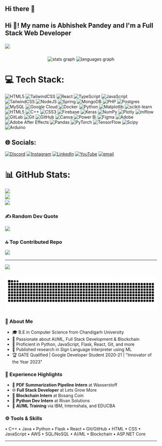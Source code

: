 ## Hi there 👋

<!--
**20Abhishek02/20Abhishek02** is a ✨ _special_ ✨ repository because its `README.md` (this file) appears on your GitHub profile.

Here are some ideas to get you started:

- 🔭 I’m currently working on a **Sign Language Interpreter** project using ML, OpenCV, and speech-to-text integration.
- 🌱 I’m currently learning **AWS Cloud Services**, **Generative AI**, and **modern full-stack frameworks**.
- 👯 I’m looking to collaborate on **AI-based accessibility projects**, **open-source web tools**, and **PDF/NLP automation pipelines**.
- 🤔 I’m looking for help with **optimizing large-scale AI models** and **enhancing multilingual sign recognition**.
- 💬 Ask me about **Python, Flask, AI/ML, Git, full-stack development, and project architecture**.
- 📫 How to reach me: **[abhip5220@gmail.com](mailto:abhip5220@gmail.com)** or **[LinkedIn](https://www.linkedin.com/in/abhishek1121)**
- 😄 Pronouns: **He/Him**
- ⚡ Fun fact: I was selected as **one of the top 4 teams nationwide** in a Police Hackathon and won **“Innovator of the Year 2023”** at CU.

-->
<h2 align="left">Hi 👋! My name is Abhishek Pandey and I'm a Full Stack Web Developer</h2>

###

<img align="centre" height="165" src="https://i.imgflip.com/a0htel.gif"  />

###

<div align="center">
  <img src="https://github-readme-stats.vercel.app/api?username=20Abhishek02&hide_title=false&hide_rank=false&show_icons=true&include_all_commits=true&count_private=true&disable_animations=false&theme=dracula&locale=en&hide_border=false" height="150" alt="stats graph"  />
  <img src="https://github-readme-stats.vercel.app/api/top-langs?username=20Abhishek02&locale=en&hide_title=false&layout=compact&card_width=320&langs_count=5&theme=dracula&hide_border=false" height="150" alt="languages graph"  />
</div>


# 💻 Tech Stack:
![HTML5](https://img.shields.io/badge/html5-%23E34F26.svg?style=for-the-badge&logo=html5&logoColor=white) ![TailwindCSS](https://img.shields.io/badge/tailwindcss-%2338B2AC.svg?style=for-the-badge&logo=tailwind-css&logoColor=white) ![React](https://img.shields.io/badge/react-%2320232a.svg?style=for-the-badge&logo=react&logoColor=%2361DAFB) ![TypeScript](https://img.shields.io/badge/typescript-%23007ACC.svg?style=for-the-badge&logo=typescript&logoColor=white) ![JavaScript](https://img.shields.io/badge/javascript-%23323330.svg?style=for-the-badge&logo=javascript&logoColor=%23F7DF1E) ![TailwindCSS](https://img.shields.io/badge/tailwindcss-%2338B2AC.svg?style=for-the-badge&logo=tailwind-css&logoColor=white) ![NodeJS](https://img.shields.io/badge/node.js-6DA55F?style=for-the-badge&logo=node.js&logoColor=white) ![Spring](https://img.shields.io/badge/spring-%236DB33F.svg?style=for-the-badge&logo=spring&logoColor=white) ![MongoDB](https://img.shields.io/badge/MongoDB-%234ea94b.svg?style=for-the-badge&logo=mongodb&logoColor=white) ![PHP](https://img.shields.io/badge/php-%23777BB4.svg?style=for-the-badge&logo=php&logoColor=white) ![Postgres](https://img.shields.io/badge/postgres-%23316192.svg?style=for-the-badge&logo=postgresql&logoColor=white) ![MySQL](https://img.shields.io/badge/mysql-4479A1.svg?style=for-the-badge&logo=mysql&logoColor=white) ![Google Cloud](https://img.shields.io/badge/GoogleCloud-%234285F4.svg?style=for-the-badge&logo=google-cloud&logoColor=white) ![Docker](https://img.shields.io/badge/docker-%230db7ed.svg?style=for-the-badge&logo=docker&logoColor=white) ![Python](https://img.shields.io/badge/python-3670A0?style=for-the-badge&logo=python&logoColor=ffdd54) ![Matplotlib](https://img.shields.io/badge/Matplotlib-%23ffffff.svg?style=for-the-badge&logo=Matplotlib&logoColor=black) ![scikit-learn](https://img.shields.io/badge/scikit--learn-%23F7931E.svg?style=for-the-badge&logo=scikit-learn&logoColor=white) ![HTML5](https://img.shields.io/badge/html5-%23E34F26.svg?style=for-the-badge&logo=html5&logoColor=white) ![C++](https://img.shields.io/badge/c++-%2300599C.svg?style=for-the-badge&logo=c%2B%2B&logoColor=white) ![CSS3](https://img.shields.io/badge/css3-%231572B6.svg?style=for-the-badge&logo=css3&logoColor=white) ![Firebase](https://img.shields.io/badge/firebase-%23039BE5.svg?style=for-the-badge&logo=firebase) ![Keras](https://img.shields.io/badge/Keras-%23D00000.svg?style=for-the-badge&logo=Keras&logoColor=white) ![NumPy](https://img.shields.io/badge/numpy-%23013243.svg?style=for-the-badge&logo=numpy&logoColor=white) ![Plotly](https://img.shields.io/badge/Plotly-%233F4F75.svg?style=for-the-badge&logo=plotly&logoColor=white) ![mlflow](https://img.shields.io/badge/mlflow-%23d9ead3.svg?style=for-the-badge&logo=numpy&logoColor=blue) ![GitLab](https://img.shields.io/badge/gitlab-%23181717.svg?style=for-the-badge&logo=gitlab&logoColor=white) ![Git](https://img.shields.io/badge/git-%23F05033.svg?style=for-the-badge&logo=git&logoColor=white) ![GitHub](https://img.shields.io/badge/github-%23121011.svg?style=for-the-badge&logo=github&logoColor=white) ![Canva](https://img.shields.io/badge/Canva-%2300C4CC.svg?style=for-the-badge&logo=Canva&logoColor=white) ![Power Bi](https://img.shields.io/badge/power_bi-F2C811?style=for-the-badge&logo=powerbi&logoColor=black) ![Figma](https://img.shields.io/badge/figma-%23F24E1E.svg?style=for-the-badge&logo=figma&logoColor=white) ![Adobe](https://img.shields.io/badge/adobe-%23FF0000.svg?style=for-the-badge&logo=adobe&logoColor=white) ![Adobe After Effects](https://img.shields.io/badge/Adobe%20After%20Effects-9999FF.svg?style=for-the-badge&logo=Adobe%20After%20Effects&logoColor=white) ![Pandas](https://img.shields.io/badge/pandas-%23150458.svg?style=for-the-badge&logo=pandas&logoColor=white) ![PyTorch](https://img.shields.io/badge/PyTorch-%23EE4C2C.svg?style=for-the-badge&logo=PyTorch&logoColor=white) ![TensorFlow](https://img.shields.io/badge/TensorFlow-%23FF6F00.svg?style=for-the-badge&logo=TensorFlow&logoColor=white) ![Scipy](https://img.shields.io/badge/SciPy-%230C55A5.svg?style=for-the-badge&logo=scipy&logoColor=%white) ![Arduino](https://img.shields.io/badge/-Arduino-00979D?style=for-the-badge&logo=Arduino&logoColor=white)

## 🌐 Socials:
[![Discord](https://img.shields.io/badge/Discord-%237289DA.svg?logo=discord&logoColor=white)](https://discord.gg/https://discord.com/channels/724471425808990248) [![Instagram](https://img.shields.io/badge/Instagram-%23E4405F.svg?logo=Instagram&logoColor=white)](https://instagram.com/https://www.instagram.com/wiseplayyt/) [![LinkedIn](https://img.shields.io/badge/LinkedIn-%230077B5.svg?logo=linkedin&logoColor=white)](https://linkedin.com/in/https://www.linkedin.com/in/abhishek1121/) [![YouTube](https://img.shields.io/badge/YouTube-%23FF0000.svg?logo=YouTube&logoColor=white)](https://youtube.com/@https://www.youtube.com/@WisePlayYT) [![email](https://img.shields.io/badge/Email-D14836?logo=gmail&logoColor=white)](mailto:abhip5220@gmail.com) 

# 📊 GitHub Stats:
![](https://github-readme-stats.vercel.app/api?username=20Abhishek02&theme=swift&hide_border=false&include_all_commits=false&count_private=false)<br/>
![](https://nirzak-streak-stats.vercel.app/?user=20Abhishek02&theme=swift&hide_border=false)<br/>
![](https://github-readme-stats.vercel.app/api/top-langs/?username=20Abhishek02&theme=swift&hide_border=false&include_all_commits=false&count_private=false&layout=compact)

### ✍️ Random Dev Quote
![](https://quotes-github-readme.vercel.app/api?type=horizontal&theme=radical)

### 🔝 Top Contributed Repo
![](https://github-contributor-stats.vercel.app/api?username=20Abhishek02&limit=5&theme=dark&combine_all_yearly_contributions=true)

---
[![](https://visitcount.itsvg.in/api?id=20Abhishek02&icon=0&color=0)](https://visitcount.itsvg.in)

###

<img src="https://raw.githubusercontent.com/20Abhishek02/20Abhishek02/output/snake.svg" alt="Snake animation" />

### 🧠 About Me
- 🎓 B.E in Computer Science from Chandigarh University  
- 🤖 Passionate about AI/ML, Full Stack Development & Blockchain  
- 🧩 Proficient in Python, JavaScript, Flask, React, Git, and more  
- 🔬 Published research in Sign Language Interpreter using ML  
- 🏆 GATE Qualified | Google Developer Student 2020-21 | "Innovator of the Year 2023"

### 💼 Experience Highlights
- 🧪 **PDF Summarization Pipeline Intern** at Wasserstoff  
- 🌐 **Full Stack Developer** at Lets Grow More  
- 🔗 **Blockchain Intern** at Bosang Coin  
- 🧮 **Python Dev Intern** at Rivan Solutions  
- 🧠 **AI/ML Training** via IBM, Internshala, and EDUCBA  

### ⚙️ Tools & Skills
• C++ • Java • Python • Flask • React • Git/GitHub • HTML • CSS • JavaScript • AWS • SQL/NoSQL • AI/ML • Blockchain • ASP.NET Core

---

